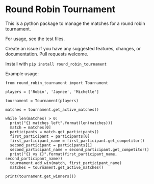 # Round Robin Tournament
This is a python package to manage the matches for a round robin tournament.

For usage, see the test files.

Create an issue if you have any suggested features, changes, or documentation. Pull requests welcome.

Install with `pip install round_robin_tournament`

Example usage:
```
from round_robin_tournament import Tournament

players = ['Robin', 'Jaynee', 'Michelle']

tournament = Tournament(players)

matches = tournament.get_active_matches()

while len(matches) > 0:
  print("{} matches left".format(len(matches)))
  match = matches[0]
  participants = match.get_participants()
  first_participant = participants[0]
  first_participant_name = first_participant.get_competitor()
  second_participant = participants[1]
  second_participant_name = second_participant.get_competitor()
  print("{} vs {}".format(first_participant_name, second_participant_name))
  tournament.add_win(match, first_participant_name)
  matches = tournament.get_active_matches()

print(tournament.get_winners())
```
